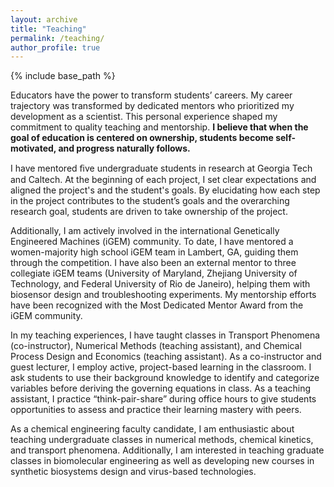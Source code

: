 ```yaml
---
layout: archive
title: "Teaching"
permalink: /teaching/
author_profile: true
---
```


{% include base_path %}

Educators have the power to transform students’ careers. My career trajectory was transformed by dedicated mentors who prioritized my development as a scientist. This personal experience shaped my commitment to quality teaching and mentorship. **I believe that when the goal of education is centered on ownership, students become self-motivated, and progress naturally follows.**
 
I have mentored ﬁve undergraduate students in research at Georgia Tech and Caltech. At the beginning of each project, I set clear expectations and aligned the project's and the student's goals. By elucidating how each step in the project contributes to the student’s goals and the overarching research goal, students are driven to take ownership of the project.

Additionally, I am actively involved in the international Genetically Engineered Machines (iGEM) community. To date, I have mentored a women-majority high school iGEM team in Lambert, GA, guiding them through the competition. I have also been an external mentor to three collegiate iGEM teams (University of Maryland, Zhejiang University of Technology, and Federal University of Rio de Janeiro), helping them with biosensor design and troubleshooting experiments. My mentorship efforts have been recognized with the Most Dedicated Mentor Award from the iGEM community.
 
In my teaching experiences, I have taught classes in Transport Phenomena (co-instructor), Numerical Methods (teaching assistant), and Chemical Process Design and Economics (teaching assistant). As a co-instructor and guest lecturer, I employ active, project-based learning in the classroom. I ask students to use their background knowledge to identify and categorize variables before deriving the governing equations in class. As a teaching assistant, I practice “think-pair-share” during office hours to give students opportunities to assess and practice their learning mastery with peers.
 
As a chemical engineering faculty candidate, I am enthusiastic about teaching undergraduate classes in numerical methods, chemical kinetics, and transport phenomena. Additionally, I am interested in teaching graduate classes in biomolecular engineering as well as developing new courses in synthetic biosystems design and virus-based technologies.
